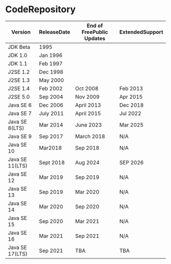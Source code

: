 # CodeRepository
|Version   |ReleaseDate    |End of FreePublic Updates|  ExtendedSupport|
-----------| --------------|-------------------------|--------------
|JDK Beta  |	1995       |                         |
|JDK 1.0   |   Jan 1996	   |                         |
|JDK 1.1   |   Feb 1997    |                         |
|J2SE 1.2  | Dec 1998	   |                         |
|J2SE 1.3  | May 2000	   |                         |
|J2SE 1.4  | Feb 2002	   |Oct 2008	             |   Feb 2013
|J2SE 5.0  | Sep 2004	   |Nov 2009	             |   Apr 2015
|Java SE 6 | Dec 2006	   |April 2013	             |   Dec 2018
|Java SE 7 | July 2011     |April 2015	             |   Jul 2022
|Java SE 8(LTS) |Mar 2014  |June 2023                |   Mar 2025
|Java SE 9 | Sep 2017	   | March 2018	             |     N/A
|Java SE 10|	Mar2018	   | Sep 2018                |     N/A
|Java SE 11(LTS)| Sept 2018| Aug 2024                |   SEP 2026
|Java SE 12|	Mar 2019	| Sep 2019               |    N/A
|Java SE 13|	Sep 2019	| Mar 2020               |    N/A
|Java SE 14|	Mar 2020	| Sep 2020               |    N/A
|Java SE 15|	Sep 2020	| Mar 2021               |    N/A
|Java SE 16|	Mar 2021	| Sep 2021               |    N/A
|Java SE 17(LTS)| Sep 2021	| TBA	                 |    TBA
                                                     
